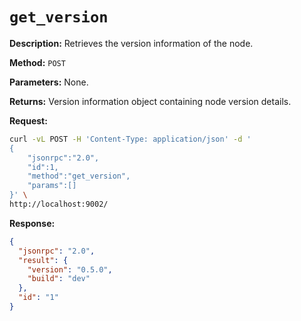 # `get_version`

**Description:** Retrieves the version information of the node.

**Method:** `POST`

**Parameters:**
    None.

**Returns:** Version information object containing node version details.

**Request:**
```bash
curl -vL POST -H 'Content-Type: application/json' -d '
{
    "jsonrpc":"2.0",
    "id":1,
    "method":"get_version",
    "params":[]
}' \
http://localhost:9002/
```

**Response:**
```json
{
  "jsonrpc": "2.0",
  "result": {
    "version": "0.5.0",
    "build": "dev"
  },
  "id": "1"
}
```
